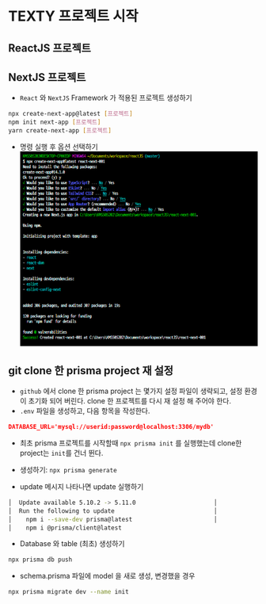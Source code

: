 # TEXTY 프로젝트 시작

## ReactJS 프로젝트

## NextJS 프로젝트

- `React` 와 `NextJS` Framework 가 적용된 프로젝트 생성하기

```bash
npx create-next-app@latest [프로젝트]
npm init next-app [프로젝트]
yarn create-next-app [프로젝트]
```

- 명령 실행 후 옵션 선택하기
  ![명령 실행 후 옵션](images/image.png)

## git clone 한 prisma project 재 설정

- `github` 에서 clone 한 prisma project 는 몇가지 설정 파일이 생략되고, 설정 환경이 초기화 되어 버린다. clone 한 프로젝트를 다시 재 설정 해 주어야 한다.
- `.env` 파일을 생성하고, 다음 항목을 작성한다.

```json
DATABASE_URL='mysql://userid:password@localhost:3306/mydb'
```

- 최초 prisma 프로젝트를 시작할때 `npx prisma init` 를 실행했는데 clone한 project는 `init`를 건너 뛴다.

- 생성하기: `npx prisma generate`

- update 메시지 나타나면 update 실행하기

```bash
│  Update available 5.10.2 -> 5.11.0                      │
│  Run the following to update                            │
│    npm i --save-dev prisma@latest                       │
│    npm i @prisma/client@latest
```

- Database 와 table (최초) 생성하기

```bash
npx prisma db push
```

- schema.prisma 파일에 model 을 새로 생성, 변경했을 경우

```bash
npx prisma migrate dev --name init
```
